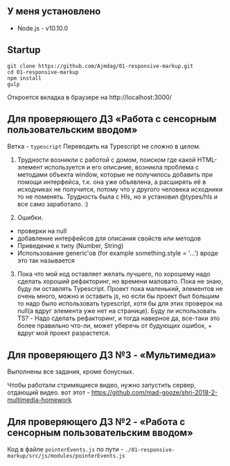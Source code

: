 ## У меня установлено
 - Node.js - v10.10.0

## Startup
```
git clone https://github.com/Ajmdag/01-responsive-markup.git
cd 01-responsive-markup
npm install
gulp
```

Откроется вкладка в браузере на http://localhost:3000/

## Для проверяющего ДЗ «Работа с сенсорным пользовательским вводом»
Ветка - `typescript`
Переводить на Typescript не сложно в целом.

1. Трудности возникли с работой с домом, поиском где какой HTML-элемент используется и его описание, возникла проблема с методами объекта window, которые не получилось добавить при помощи интерфейса, т.к. она уже объявлена, а расширять её в исходниках не получится, потому что у другого человека исходники то не поменять. Трудность была с Hls, но я установил @types/hls и все само заработало. :)

2. Ошибки.
- проверки на null
- добавление интерфейсов для описания свойств или методов
- Приведение к типу (Number, String)
- Использование generic'ов (for example <HTMLDivElement>something.style = '...') вроде это так называется
 
 3. Пока что мой код оставляет желать лучшего, по хорошему надо сделать хороший рефакторинг, но времени маловато. Пока не знаю, буду ли оставлять Typescript. Проект пока маленький, элементов не очень много, можно и оставить js, но если бы проект был большим то надо было использовать typescript, хотя бы для этих проверок на null(а вдруг элемента уже нет на странице).
Буду ли использовать TS? - Надо сделать рефакторинг, и тогда наверное да, все-таки это более правильно что-ли, может уберечь от будующих ошибок, + вдруг мой проект разрастется.

## Для проверяющего ДЗ №3 - «Мультимедиа»
Выполнены все задания, кроме бонусных.

Чтобы работали стримящиеся видео, нужно запустить сервер, отдающий видео. вот этот - https://github.com/mad-gooze/shri-2018-2-multimedia-homework

## Для проверяющего ДЗ №2 - «Работа с сенсорным пользовательским вводом»

Код в файле `pointerEvents.js` по пути - `./01-responsive-markup/src/js/modules/pointerEvents.js`

